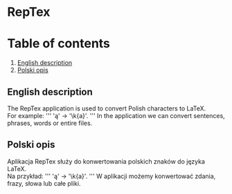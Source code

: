 # RepTex

# Table of contents
1. [English description](#English-description)
2. [Polski opis](#Polski-opis)

## English description
The RepTex application is used to convert Polish characters to LaTeX.<br />
For example:
'''
'ą' -> '\k{a}'.
'''
In the application we can convert sentences, phrases, words or entire files.<br />

## Polski opis
Aplikacja RepTex służy do konwertowania polskich znaków do języka LaTeX.<br />
Na przykład:
'''
'ą' -> '\k{a}'.
'''
W aplikacji możemy konwertować zdania, frazy, słowa lub całe pliki.<br />
